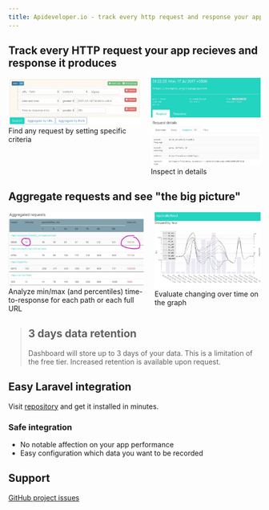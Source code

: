 ```yaml
---
title: Apideveloper.io - track every http request and response your app handles
---
```

            
## Track every HTTP request your app recieves and response it produces

<div class="columns">
  <div class="column has-text-centered">
    <img src="/resources/screen01.jpg" class="is-fullwidth">
    Find any request by setting specific criteria
  </div>
  <div class="column has-text-centered">
    <img src="/resources/screen02.jpg" class="is-fullwidth">
    Inspect in details
  </div>
</div>



## Aggregate requests and see "the big picture"

<div class="columns">
  <div class="column has-text-centered">
    <img src="/resources/screen03.jpg" class="is-fullwidth">
    Analyze min/max (and percentiles) time-to-response for each path or each full URL
  </div>
  <div class="column has-text-centered">
    <img src="/resources/screen04.jpg" class="is-fullwidth">
    Evaluate changing over time on the graph
  </div>
</div>


<blockquote class="is-warning">
<h2>3 days data retention</h2>

Dashboard will store up to 3 days of your data. This is a limitation of the free tier. 
Increased retention is available upon request.
</blockquote>

## Easy Laravel integration

Visit [repository](https://github.com/lezhnev74/apideveloperio-laravel) and get it installed in minutes.

### Safe integration

* No notable affection on your app performance
* Easy configuration which data you want to be recorded

## Support

[GitHub project issues](https://github.com/lezhnev74/apideveloper.io/issues)


